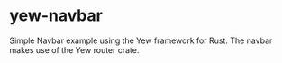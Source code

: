 # yew-navbar
Simple Navbar example using the Yew framework for Rust.
The navbar makes use of the Yew router crate.
